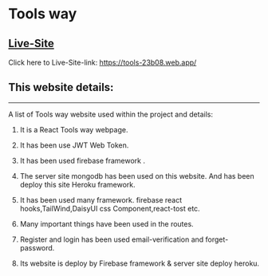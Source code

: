 # Tools way
## [Live-Site](https://tools-23b08.web.app/)

Click  here to Live-Site-link: https://tools-23b08.web.app/

## This website details:
***
A list of Tools way website used within the project and details:

1)  It is a React Tools way webpage.

2)  It has been use JWT Web Token.

3)  It has been used  firebase framework .

4)  The server site mongodb has been used on this website. And has been  deploy this site Heroku framework.

5)  It has been used many framework. firebase react hooks,TailWind,DaisyUI css Component,react-tost etc.

6)  Many important things have been used in the routes.

7) Register and login has been used email-verification and forget-password.

8) Its website is deploy by Firebase framework & server site deploy heroku.